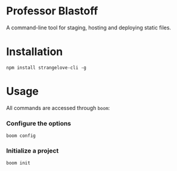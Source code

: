 Professor Blastoff
========

A command-line tool for staging, hosting and deploying static files.

# Installation

````
npm install strangelove-cli -g
````

# Usage

All commands are accessed through `boom`:

### Configure the options

````
boom config
````

### Initialize a project

````
boom init
````

